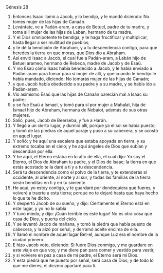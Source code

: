 Génesis 28

1. Entonces Isaac llamó a Jacob, y lo bendijo, y le mandó diciendo: No tomes mujer de las hijas de Canaán.
2. Levántate, ve a Padán-aram, a casa de Betuel, padre de tu madre, y toma allí mujer de las hijas de Labán, hermano de tu madre.
3. Y el Dios omnipotente te bendiga, y te haga fructificar y multiplicar, hasta llegar a ser multitud de pueblos;
4. y te dé la bendición de Abraham, y a tu descendencia contigo, para que heredes la tierra en que moras, que Dios dio a Abraham.
5. Así envió Isaac a Jacob, el cual fue a Padán-aram, a Labán hijo de Betuel arameo, hermano de Rebeca, madre de Jacob y de Esaú.
6. Y vio Esaú cómo Isaac había bendecido a Jacob, y le había enviado a Padán-aram para tomar para sí mujer de allí, y que cuando le bendijo le había mandado, diciendo: No tomarás mujer de las hijas de Canaán;
7. y que Jacob había obedecido a su padre y a su madre, y se había ido a Padán-aram.
8. Vio asimismo Esaú que las hijas de Canaán parecían mal a Isaac su padre;
9. y se fue Esaú a Ismael, y tomó para sí por mujer a Mahalat, hija de Ismael hijo de Abraham, hermana de Nebaiot, además de sus otras mujeres.
10. Salió, pues, Jacob de Beerseba, y fue a Harán.
11. Y llegó a un cierto lugar, y durmió allí, porque ya el sol se había puesto; y tomó de las piedras de aquel paraje y puso a su cabecera, y se acostó en aquel lugar.
12. Y soñó: y he aquí una escalera que estaba apoyada en tierra, y su extremo tocaba en el cielo; y he aquí ángeles de Dios que subían y descendían por ella.
13. Y he aquí, el Eterno estaba en lo alto de ella, el cual dijo: Yo soy el Eterno, el Dios de Abraham tu padre, y el Dios de Isaac; la tierra en que estás acostado te la daré a ti y a tu descendencia.
14. Será tu descendencia como el polvo de la tierra, y te extenderás al occidente, al oriente, al norte y al sur; y todas las familias de la tierra serán benditas en ti y en tu simiente.
15. He aquí, yo estoy contigo, y te guardaré por dondequiera que fueres, y volveré a traerte a esta tierra; porque no te dejaré hasta que haya hecho lo que te he dicho.
16. Y despertó Jacob de su sueño, y dijo: Ciertamente el Eterno está en este lugar, y yo no lo sabía.
17. Y tuvo miedo, y dijo: ¡Cuán terrible es este lugar! No es otra cosa que casa de Dios, y puerta del cielo.
18. Y se levantó Jacob de mañana, y tomó la piedra que había puesto de cabecera, y la alzó por señal, y derramó aceite encima de ella.
19. Y llamó el nombre de aquel lugar Bet-el, aunque Luz era el nombre de la ciudad primero.
20. E hizo Jacob voto, diciendo: Si fuere Dios conmigo, y me guardare en este viaje en que voy, y me diere pan para comer y vestido para vestir,
21. y si volviere en paz a casa de mi padre, el Eterno será mi Dios.
22. Y esta piedra que he puesto por señal, será casa de Dios; y de todo lo que me dieres, el diezmo apartaré para ti.
